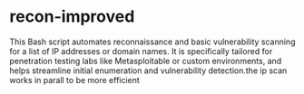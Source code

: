 # recon-improved
This Bash script automates reconnaissance and basic vulnerability scanning for a list of IP addresses or domain names. It is specifically tailored for penetration testing labs like Metasploitable or custom environments, and helps streamline initial enumeration and vulnerability detection.the ip scan works in parall to be more efficient
